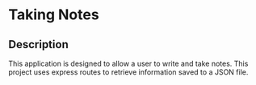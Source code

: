 # Taking Notes

## Description

This application is designed to allow a user to write and take notes. This project uses express routes to retrieve information saved to a JSON file.


